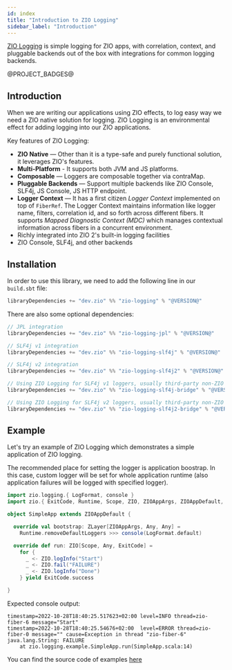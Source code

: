 ```yaml
---
id: index
title: "Introduction to ZIO Logging"
sidebar_label: "Introduction"
---
```


[ZIO Logging](https://github.com/zio/zio-logging) is simple logging for ZIO apps, with correlation, context, and pluggable backends out of the box with integrations for common logging backends.

@PROJECT_BADGES@

## Introduction

When we are writing our applications using ZIO effects, to log easy way we need a ZIO native solution for logging. ZIO Logging is an environmental effect for adding logging into our ZIO applications.

Key features of ZIO Logging:

- **ZIO Native** — Other than it is a type-safe and purely functional solution, it leverages ZIO's features.
- **Multi-Platform** - It supports both JVM and JS platforms.
- **Composable** — Loggers are composable together via contraMap.
- **Pluggable Backends** — Support multiple backends like ZIO Console, SLF4j, JS Console, JS HTTP endpoint.
- **Logger Context** — It has a first citizen _Logger Context_ implemented on top of `FiberRef`. The Logger Context maintains information like logger name, filters, correlation id, and so forth across different fibers. It supports _Mapped Diagnostic Context (MDC)_ which manages contextual information across fibers in a concurrent environment.
- Richly integrated into ZIO 2's built-in logging facilities
- ZIO Console, SLF4j, and other backends

## Installation

In order to use this library, we need to add the following line in our `build.sbt` file:

```scala
libraryDependencies += "dev.zio" %% "zio-logging" % "@VERSION@"
```

There are also some optional dependencies:

```scala
// JPL integration
libraryDependencies += "dev.zio" %% "zio-logging-jpl" % "@VERSION@"

// SLF4j v1 integration
libraryDependencies += "dev.zio" %% "zio-logging-slf4j" % "@VERSION@"

// SLF4j v2 integration
libraryDependencies += "dev.zio" %% "zio-logging-slf4j2" % "@VERSION@"

// Using ZIO Logging for SLF4j v1 loggers, usually third-party non-ZIO libraries
libraryDependencies += "dev.zio" %% "zio-logging-slf4j-bridge" % "@VERSION@"

// Using ZIO Logging for SLF4j v2 loggers, usually third-party non-ZIO libraries
libraryDependencies += "dev.zio" %% "zio-logging-slf4j2-bridge" % "@VERSION@"
```

## Example

Let's try an example of ZIO Logging which demonstrates a simple application of ZIO logging.

The recommended place for setting the logger is application boostrap. In this case, custom logger will be set for whole application runtime (also application failures will be logged with specified logger).

[//]: # (TODO: make snippet type-checked using mdoc)

```scala
import zio.logging.{ LogFormat, console }
import zio.{ ExitCode, Runtime, Scope, ZIO, ZIOAppArgs, ZIOAppDefault, ZLayer }

object SimpleApp extends ZIOAppDefault {

  override val bootstrap: ZLayer[ZIOAppArgs, Any, Any] =
    Runtime.removeDefaultLoggers >>> console(LogFormat.default)

  override def run: ZIO[Scope, Any, ExitCode] =
    for {
      _ <- ZIO.logInfo("Start")
      _ <- ZIO.fail("FAILURE")
      _ <- ZIO.logInfo("Done")
    } yield ExitCode.success

}
```

Expected console output:

```
timestamp=2022-10-28T18:40:25.517623+02:00 level=INFO thread=zio-fiber-6 message="Start"
timestamp=2022-10-28T18:40:25.54676+02:00  level=ERROR thread=zio-fiber-0 message="" cause=Exception in thread "zio-fiber-6" java.lang.String: FAILURE
	at zio.logging.example.SimpleApp.run(SimpleApp.scala:14)
```

You can find the source code of examples [here](https://github.com/zio/zio-logging/tree/master/examples/src/main/scala/zio/logging/example)
